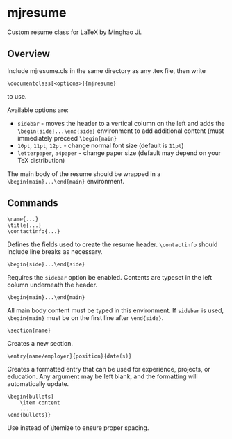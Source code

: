 mjresume
========
Custom resume class for LaTeX by Minghao Ji.

Overview
--------
Include mjresume.cls in the same directory as any
.tex file, then write
	
	\documentclass[<options>]{mjresume}
	
to use.

Available options are:

* `sidebar` - moves the header to a vertical column on the left and adds the
	`\begin{side}...\end{side}` environment to add additional content (must
    immediately preceed `\begin{main}`
* `10pt`, `11pt`, `12pt` - change normal font size (default is `11pt`)
* `letterpaper`, `a4paper` - change paper size (default may depend on your TeX distribution)

The main body of the resume should be wrapped in a `\begin{main}...\end{main}`
environment.

Commands
--------

    \name{...}
    \title{...}
    \contactinfo{...}
    
Defines the fields used to create the resume header. `\contactinfo` should include line breaks as necessary.

    \begin{side}...\end{side}
    
Requires the `sidebar` option be enabled. Contents are typeset in the left column underneath the header.

    \begin{main}...\end{main}
    
All main body content must be typed in this environment. If `sidebar` is used, `\begin{main}` must be on the first line after `\end{side}`.

    \section{name}

Creates a new section.

    \entry{name/employer}{position}{date(s)}

Creates a formatted entry that can be used for experience, projects, or
education. Any argument may be left blank, and the formatting will
automatically update.

    \begin{bullets}
        \item content
        ...
    \end{bullets}}

Use instead of \itemize to ensure proper spacing.
